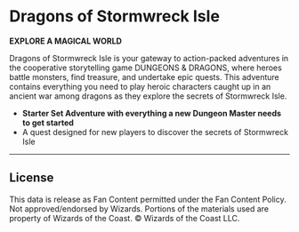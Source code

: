 # Dragons of Stormwreck Isle

**EXPLORE A MAGICAL WORLD**

Dragons of Stormwreck Isle is your gateway to action-packed adventures in the cooperative storytelling game DUNGEONS & DRAGONS, where heroes battle monsters, find treasure, and undertake epic quests. This adventure contains everything you need to play heroic characters caught up in an ancient war among dragons as they explore the secrets of Stormwreck Isle.

- **Starter Set Adventure with everything a new Dungeon Master needs to get started**
- A quest designed for new players to discover the secrets of Stormwreck Isle

---

## License

This data is release as Fan Content permitted under the Fan Content Policy. Not approved/endorsed by Wizards. Portions of the materials used are property of Wizards of the Coast. © Wizards of the Coast LLC.
